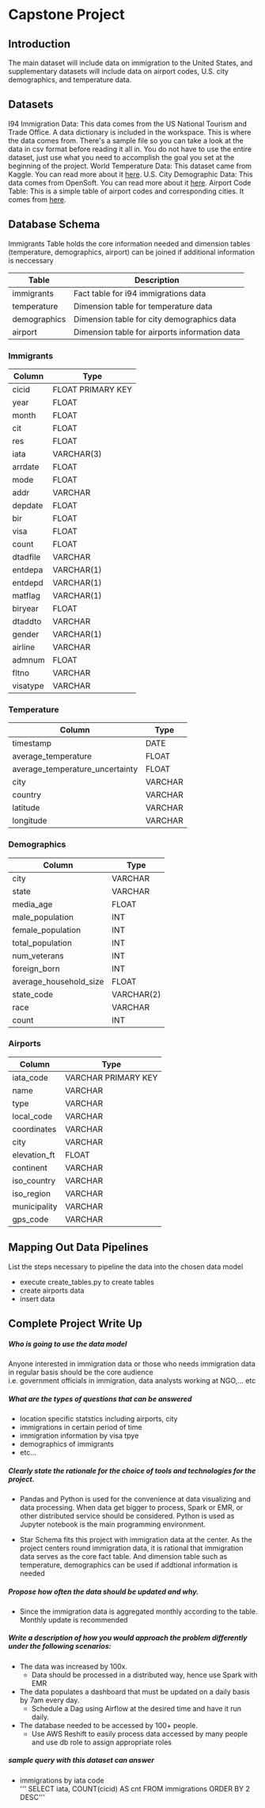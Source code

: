 # Capstone Project

## Introduction
The main dataset will include data on immigration to the United States, and supplementary datasets will include data on airport codes, U.S. city demographics, and temperature data. 

## Datasets
I94 Immigration Data: This data comes from the US National Tourism and Trade Office. A data dictionary is included in the workspace. This is where the data comes from. There's a sample file so you can take a look at the data in csv format before reading it all in. You do not have to use the entire dataset, just use what you need to accomplish the goal you set at the beginning of the project.
World Temperature Data: This dataset came from Kaggle. You can read more about it [here](https://www.kaggle.com/berkeleyearth/climate-change-earth-surface-temperature-data).
U.S. City Demographic Data: This data comes from OpenSoft. You can read more about it [here](https://public.opendatasoft.com/explore/dataset/us-cities-demographics/export/).
Airport Code Table: This is a simple table of airport codes and corresponding cities. It comes from [here](https://datahub.io/core/airport-codes#data).

## Database Schema

Immigrants Table holds the core information needed and dimension tables (temperature, demographics, airport) can be joined if additional information is  neccessary 

| Table |Description |
| --- |-----------|
| immigrants | Fact table for i94 immigrations data|
| temperature | Dimension table for temperature data|
| demographics| Dimension table for city demographics data|
| airport | Dimension table for airports information data|

### Immigrants

| Column |Type|
| --- |-----------|
|cicid  |  FLOAT PRIMARY KEY|
|    year  |   FLOAT|
|    month  |  FLOAT|
|    cit    |  FLOAT|
|    res    |  FLOAT|
|    iata   |  VARCHAR(3)|
|    arrdate | FLOAT|
|    mode   |  FLOAT|
|    addr   |  VARCHAR|
|    depdate | FLOAT|
|    bir     | FLOAT|
|    visa    | FLOAT|
|    count   | FLOAT|
|    dtadfile |VARCHAR|
|    entdepa | VARCHAR(1)|
|    entdepd | VARCHAR(1)|
|    matflag | VARCHAR(1)|
|    biryear | FLOAT|
|    dtaddto | VARCHAR|
|    gender  | VARCHAR(1)|
|    airline | VARCHAR|
|    admnum  | FLOAT |
|    fltno   | VARCHAR |
|   visatype | VARCHAR |

### Temperature

| Column |Type|
| --- |-----------|
|    timestamp              |        DATE|
|    average_temperature     |       FLOAT|
|    average_temperature_uncertainty | FLOAT|
|    city                      |     VARCHAR|
|    country                   |     VARCHAR|
|    latitude                   |    VARCHAR|
|    longitude                 |     VARCHAR|

### Demographics

| Column |Type|
| --- |-----------|
|    city           |        VARCHAR|
|    state          |        VARCHAR|
|    media_age      |        FLOAT|
|    male_population |       INT|
|    female_population  |    INT|
|    total_population   |    INT|
|    num_veterans       |    INT|
|    foreign_born       |    INT|
|    average_household_size | FLOAT|
|    state_code         |    VARCHAR(2)|
|    race               |    VARCHAR|
|    count              |    INT|

### Airports

| Column |Type|
| --- |-----------|
|    iata_code  |  VARCHAR PRIMARY KEY |
|    name       |  VARCHAR |
|    type       |  VARCHAR |
|    local_code  | VARCHAR |
|    coordinates | VARCHAR|
|    city        | VARCHAR|
|    elevation_ft | FLOAT|
|    continent  |  VARCHAR|
|    iso_country | VARCHAR|
|    iso_region  | VARCHAR|
|    municipality  | VARCHAR|
|    gps_code   |  VARCHAR|

## Mapping Out Data Pipelines
List the steps necessary to pipeline the data into the chosen data model
- execute create_tables.py to create tables
- create airports data
- insert data

## Complete Project Write Up
##### Who is going to use the data model
Anyone interested in immigration data or those who needs immigration data in regular basis should be the core audience  
i.e. government officials in immigration, data analysts working at NGO,... etc

##### What are the types of questions that can be answered
- location specific statstics including airports, city
- immigrations in certain period of time
- immigration information by visa tpye
- demographics of immigrants
- etc...

  
##### Clearly state the rationale for the choice of tools and technologies for the project.
- Pandas and Python is used for the convenience at data visualizing and data processing. When data get bigger to process, Spark or EMR, or other distributed service should be considered. Python is used as Jupyter notebook is the main programming environment.  

- Star Schema fits this project with immigration data at the center. As the project centers round immigration data, it is rational that immigration data serves as the core fact table. And dimension table such as temperature, demographics can be used if addtional information is needed
    
##### Propose how often the data should be updated and why.
- Since the immigration data is aggregated monthly according to the table. Monthly update is recommended

##### Write a description of how you would approach the problem differently under the following scenarios:
 * The data was increased by 100x.
     - Data should be processed in a distributed way, hence use Spark with EMR
 * The data populates a dashboard that must be updated on a daily basis by 7am every day.
     - Schedule a Dag using Airflow at the desired time and have it run daily.
 * The database needed to be accessed by 100+ people.
     - Use AWS Reshift to easily process data accessed by many people and use db role to assign appropriate roles

##### sample query with this dataset can answer
- immigrations by iata code  
    ''' SELECT iata, COUNT(cicid) AS cnt
        FROM immigrations
        ORDER BY 2 DESC'''
